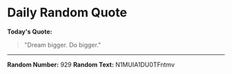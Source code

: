 # Daily Random Quote

**Today's Quote:**
> "Dream bigger. Do bigger."

---

**Random Number:** 929
**Random Text:** N1MUIA1DU0TFntmv
